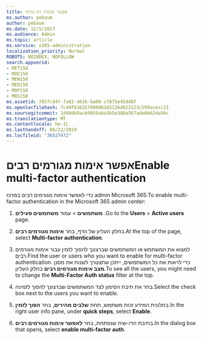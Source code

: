 ```yaml
---
title: אפשר אימות רב-גורמי
ms.author: pebaum
author: pebaum
ms.date: 12/5/2017
ms.audience: Admin
ms.topic: article
ms.service: o365-administration
localization_priority: Normal
ROBOTS: NOINDEX, NOFOLLOW
search.appverid:
- MET150
- MOE150
- MEW150
- MED150
- MOP150
- MBS150
ms.assetid: 785fc94f-fa62-461b-ba00-cf875e45d48f
ms.openlocfilehash: 7c49f63632f89696165136d823123c599acecc21
ms.sourcegitcommit: 1d98db8acb9959aba3b5e308a567ade6b62da56c
ms.translationtype: MT
ms.contentlocale: he-IL
ms.lasthandoff: 08/22/2019
ms.locfileid: "36527472"
---
```

# <a name="enable-multi-factor-authentication"></a><span data-ttu-id="cc59f-102">אפשר אימות מגורמים רבים</span><span class="sxs-lookup"><span data-stu-id="cc59f-102">Enable multi-factor authentication</span></span>

<span data-ttu-id="cc59f-103">כדי לאפשר אימות מגורמים רבים במרכז admin Microsoft 365:</span><span class="sxs-lookup"><span data-stu-id="cc59f-103">To enable multi-factor authentication in the Microsoft 365 admin center:</span></span>

1. <span data-ttu-id="cc59f-104">**משתמשים** \> עמוד **משתמשים פעילים** .</span><span class="sxs-lookup"><span data-stu-id="cc59f-104">Go to the **Users** \> **Active users** page.</span></span>
    
2. <span data-ttu-id="cc59f-105">בחלק העליון של הדף, בחר **אימות מגורמים רבים**.</span><span class="sxs-lookup"><span data-stu-id="cc59f-105">At the top of the page, select **Multi-factor authentication**.</span></span> 
    
3. <span data-ttu-id="cc59f-106">למצוא את המשתמש או המשתמשים שברצונך להפוך לזמין עבור אימות מגורמים רבים.</span><span class="sxs-lookup"><span data-stu-id="cc59f-106">Find the user or users who you want to enable for multi-factor authentication.</span></span> <span data-ttu-id="cc59f-107">כדי לראות את כל המשתמשים, ייתכן שתצטרך לשנות את מסנן **מצב אימות מגורמים רבים** בחלק העליון.</span><span class="sxs-lookup"><span data-stu-id="cc59f-107">To see all the users, you might need to change the **Multi-Factor Auth status** filter at the top.</span></span>
    
4. <span data-ttu-id="cc59f-108">בחר את תיבת הסימון לצד המשתמשים שברצונך להפוך לזמינה.</span><span class="sxs-lookup"><span data-stu-id="cc59f-108">Select the check box next to the users you want to enable.</span></span>
    
5.  <span data-ttu-id="cc59f-109">בחלונית המידע זכות משתמש, תחת **שלבים מהירים**, בחר **הפוך לזמין**.</span><span class="sxs-lookup"><span data-stu-id="cc59f-109">In the right user info pane, under **quick steps**, select **Enable**.</span></span> 
    
6. <span data-ttu-id="cc59f-110">בתיבת הדו-שיח שנפתחת, בחר **לאפשר אימות מגורמים רבים**.</span><span class="sxs-lookup"><span data-stu-id="cc59f-110">In the dialog box that opens, select **enable multi-factor auth**.</span></span> 
    

